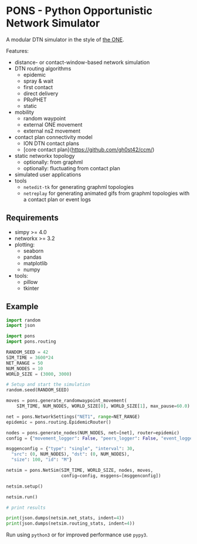 PONS - Python Opportunistic Network Simulator
===

A modular DTN simulator in the style of [the ONE](https://github.com/akeranen/the-one).

Features:
- distance- or contact-window-based network simulation
- DTN routing algorithms
  - epidemic
  - spray & wait
  - first contact
  - direct delivery
  - PRoPHET
  - static
- mobility
  - random waypoint
  - external ONE movement
  - external ns2 movement
- contact plan connectivity model
  - ION DTN contact plans
  - [core contact plan}(https://github.com/gh0st42/ccm/)
- static networkx topology
  - optionally: from graphml
  - optionally: fluctuating from contact plan
- simulated user applications
- tools
  - `netedit-tk` for generating graphml topologies
  - `netreplay` for generating animated gifs from graphml topologies with a contact plan or event logs

## Requirements

- simpy >= 4.0
- networkx >= 3.2
- plotting:
  - seaborn
  - pandas
  - matplotlib
  - numpy
- tools:
  - pillow
  - tkinter


## Example

```python
import random
import json

import pons
import pons.routing

RANDOM_SEED = 42
SIM_TIME = 3600*24
NET_RANGE = 50
NUM_NODES = 10
WORLD_SIZE = (3000, 3000)

# Setup and start the simulation
random.seed(RANDOM_SEED)

moves = pons.generate_randomwaypoint_movement(
    SIM_TIME, NUM_NODES, WORLD_SIZE[0], WORLD_SIZE[1], max_pause=60.0)

net = pons.NetworkSettings("NET1", range=NET_RANGE)
epidemic = pons.routing.EpidemicRouter()

nodes = pons.generate_nodes(NUM_NODES, net=[net], router=epidemic)
config = {"movement_logger": False, "peers_logger": False, "event_logger": True}

msggenconfig = {"type": "single", "interval": 30, 
  "src": (0, NUM_NODES), "dst": (0, NUM_NODES), 
  "size": 100, "id": "M"}

netsim = pons.NetSim(SIM_TIME, WORLD_SIZE, nodes, moves,
                     config=config, msggens=[msggenconfig])

netsim.setup()

netsim.run()

# print results

print(json.dumps(netsim.net_stats, indent=4))
print(json.dumps(netsim.routing_stats, indent=4))
```

Run using `python3` or for improved performance use `pypy3`.
